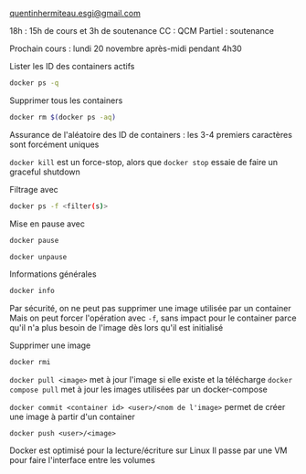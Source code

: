 quentinhermiteau.esgi@gmail.com

18h : 15h de cours et 3h de soutenance
CC : QCM
Partiel : soutenance

Prochain cours : lundi 20 novembre après-midi pendant 4h30

Lister les ID des containers actifs
```sh
docker ps -q
```
Supprimer tous les containers
```sh
docker rm $(docker ps -aq)
```

Assurance de l'aléatoire des ID de containers : les 3-4 premiers caractères sont forcément uniques

`docker kill` est un force-stop, alors que `docker stop` essaie de faire un graceful shutdown

Filtrage avec
```sh
docker ps -f <filter(s)>
```

Mise en pause avec
```sh
docker pause
```
```sh
docker unpause
```

Informations générales
```sh
docker info
```

Par sécurité, on ne peut pas supprimer une image utilisée par un container
Mais on peut forcer l'opération avec `-f`, sans impact pour le container parce qu'il n'a plus besoin de l'image dès lors qu'il est initialisé

Supprimer une image
```sh
docker rmi
```

`docker pull <image>` met à jour l'image si elle existe et la télécharge
`docker compose pull` met à jour les images utilisées par un docker-compose

`docker commit <container id> <user>/<nom de l'image>` permet de créer une image à partir d'un container

`docker push <user>/<image>`

Docker est optimisé pour la lecture/écriture sur Linux
Il passe par une VM pour faire l'interface entre les volumes

